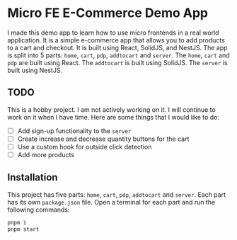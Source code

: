 # Micro FE E-Commerce Demo App

I made this demo app to learn how to use micro frontends in a real world application. It is a simple e-commerce app that allows you to add products to a cart and checkout. It is built using React, SolidJS, and NestJS. The app is split into 5 parts: `home`, `cart`, `pdp`, `addtocart` and `server`. The `home`, `cart` and `pdp` are built using React. The `addtocart` is built using SolidJS. The `server` is built using NestJS.

## TODO

This is a hobby project. I am not actively working on it. I will continue to work on it when I have time. Here are some things that I would like to do:

- [ ] Add sign-up functionality to the `server`
- [ ] Create increase and decrease quantity buttons for the cart
- [ ] Use a custom hook for outside click detection
- [ ] Add more products

## Installation

This project has five parts: `home`, `cart`, `pdp`, `addtocart` and `server`. Each part has its own `package.json` file. Open a terminal for each part and run the following commands:

```bash
pnpm i
pnpm start
```
